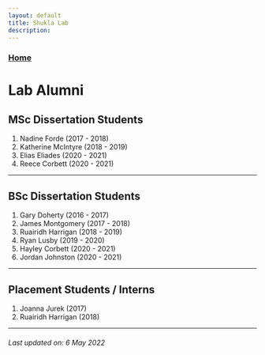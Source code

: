 ```yaml
---
layout: default
title: Shukla Lab
description:
---
```


### [Home](https://shuklalab.github.io/)

# Lab Alumni

## MSc Dissertation Students
1. Nadine Forde (2017 - 2018)
1. Katherine McIntyre (2018 - 2019)
1. Elias Eliades (2020 - 2021)
1. Reece Corbett (2020 - 2021)

* * *

## BSc Dissertation Students
1. Gary Doherty (2016 - 2017)
2. James Montgomery (2017 - 2018)
3. Ruairidh Harrigan (2018 - 2019)
4. Ryan Lusby (2019 - 2020)
5. Hayley Corbett (2020 - 2021)
6. Jordan Johnston (2020 - 2021)

* * *

## Placement Students / Interns
1. Joanna Jurek (2017)
2. Ruairidh Harrigan (2018)

***

###### _Last updated on: 6 May 2022_
